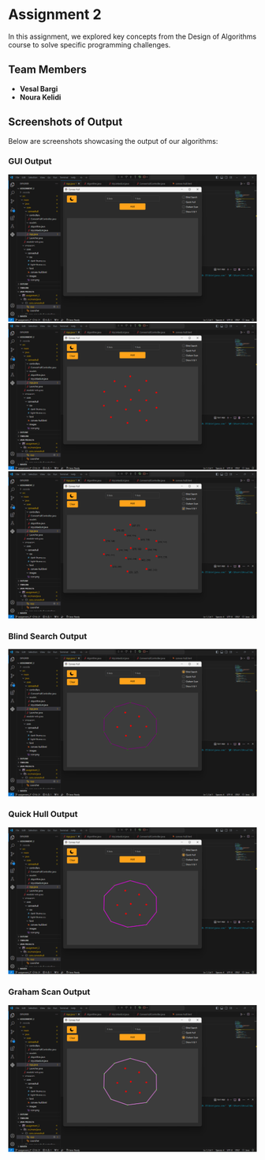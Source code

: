 # Assignment 2
In this assignment, we explored key concepts from the Design of Algorithms course to solve specific programming challenges.

## Team Members
- **Vesal Bargi**
- **Noura Kelidi**

## Screenshots of Output
Below are screenshots showcasing the output of our algorithms:

### GUI Output
![GUI](GUI.png)
![GUI2](GUI2.png)
![GUI3](GUI3.png)

### Blind Search Output
![BlindSearch](BlindSearch.png)

### Quick Hull Output
![QuickHull](QuickHull.png)

### Graham Scan Output
![GrahamScan](GrahamScan.png)

